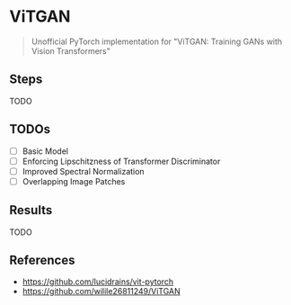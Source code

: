# ViTGAN
> Unofficial PyTorch implementation for "ViTGAN: Training GANs with Vision Transformers"

## Steps
TODO

## TODOs
+ [ ] Basic Model
+ [ ] Enforcing Lipschitzness of Transformer Discriminator
+ [ ] Improved Spectral Normalization
+ [ ] Overlapping Image Patches

## Results
TODO

## References
+ https://github.com/lucidrains/vit-pytorch
+ https://github.com/wilile26811249/ViTGAN